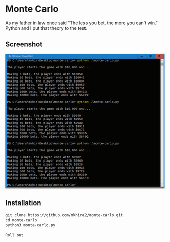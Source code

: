 # Monte Carlo

As my father in law once said "The less you bet, the more you can't win." Python and I put that theory to the test.

## Screenshot
![MonteCarlo](/monte-carlo.PNG)

## Installation

```
git clone https://github.com/mkhira2/monte-carlo.git
cd monte-carlo
python3 monte-carlo.py

Roll out
```
